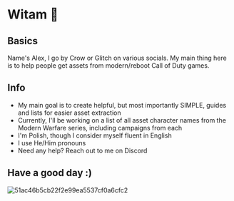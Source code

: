 # Witam 🫡
## Basics

Name's Alex, I go by Crow or Glitch on various socials. My main thing here is to help people get assets from modern/reboot Call of Duty games.

## Info

- My main goal is to create helpful, but most importantly SIMPLE, guides and lists for easier asset extraction
- Currently, I'll be working on a list of all asset character names from the Modern Warfare series, including campaigns from each
- I'm Polish, though I consider myself fluent in English
- I use He/Him pronouns
- Need any help? Reach out to me on Discord

## Have a good day :)
![51ac46b5cb22f2e99ea5537cf0a6cfc2](https://github.com/glitch0666/glitch0666/assets/165812796/00edfcc0-1ea7-4b53-af9e-6ac0d0c54837)
